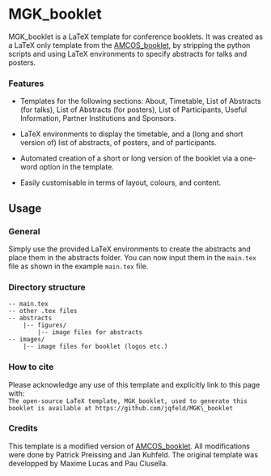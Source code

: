 # MGK_booklet

MGK_booklet is a LaTeX template for conference booklets. It was created as a 
LaTeX only template from the [AMCOS_booklet](https://github.com/maximelucas/AMCOS\_booklet),
by stripping the python scripts and using LaTeX environments to specify abstracts
for talks and posters.


### Features

- Templates for the following sections: About, Timetable, List of Abstracts (for talks), List of Abstracts (for posters), List of Participants, Useful Information, Partner Institutions and Sponsors.

- LaTeX environments to display the timetable, and a (long and short version of) list of abstracts, of posters, and of participants.

- Automated creation of a short or long version of the booklet via a one-word option in the template.

- Easily customisable in terms of layout, colours, and content.

## Usage 

### General

Simply use the provided LaTeX environments to create the abstracts and place them
in the abstracts folder. You can now input them in the `main.tex` file as shown 
in the example `main.tex` file.

### Directory structure

```
-- main.tex
-- other .tex files
-- abstracts
    |-- figures/
        |-- image files for abstracts
-- images/
    |-- image files for booklet (logos etc.)
```

### How to cite

Please acknowledge any use of this template and explicitly link to this page with:  
`The open-source LaTeX template, MGK_booklet, used to generate this booklet is available at https://github.com/jqfeld/MGK\_booklet`  


### Credits 

This template is a modified version of [AMCOS_booklet](https://github.com/maximelucas/AMCOS\_booklet).
All modifications were done by Patrick Preissing and Jan Kuhfeld.
The original template was developped by Maxime Lucas and Pau Clusella.  

